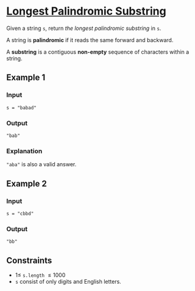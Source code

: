 # [Longest Palindromic Substring](https://leetcode.com/problems/longest-palindromic-substring)

Given a string `s`, return _the longest palindromic substring_ in `s`.

A string is **palindromic** if it reads the same forward and backward.

A **substring** is a contiguous **non-empty** sequence of characters within a string.

## Example 1

### Input

	s = "babad"

### Output

	"bab"

### Explanation

`"aba"` is also a valid answer.

## Example 2

### Input

	s = "cbbd"

### Output

	"bb"

## Constraints

- $1 \leq$ `s.length` $\leq 1000$
- `s` consist of only digits and English letters.
